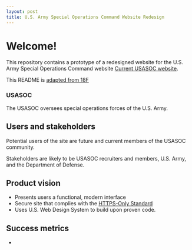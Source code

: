 ```yaml
---
layout: post
title: U.S. Army Special Operations Command Website Redesign
---
```


# Welcome!

This repository contains a prototype of a redesigned website for the U.S. Army Special Operations Command website [Current USASOC website](http://www.soc.mil/). 

This README is [adapted from 18F](https://github.com/18F/afrs-pa/blob/master/README.md)

### USASOC

The USASOC oversees special operations forces of the U.S. Army. 

## Users and stakeholders

Potential users of the site are future and current members of the USASOC community.

Stakeholders are likely to be USASOC recruiters and members, U.S. Army, and the Department of Defense.



## Product vision

- Presents users a functional, modern interface
- Secure site that complies with the [HTTPS-Only Standard](https://https.cio.gov/)
- Uses U.S. Web Design System to build upon proven code.

## Success metrics

- 
